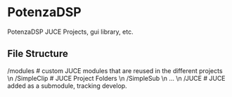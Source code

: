 # PotenzaDSP
PotenzaDSP JUCE Projects, gui library, etc.

## File Structure

/modules  # custom JUCE modules that are reused in the different projects \n
/SimpleClip # JUCE Project Folders \n
/SimpleSub \n
... \n
/JUCE  # JUCE added as a submodule, tracking develop.
